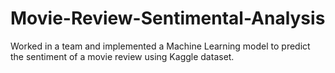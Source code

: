 # Movie-Review-Sentimental-Analysis
Worked in a team and implemented a Machine Learning model to predict the sentiment of a movie review using Kaggle dataset.
